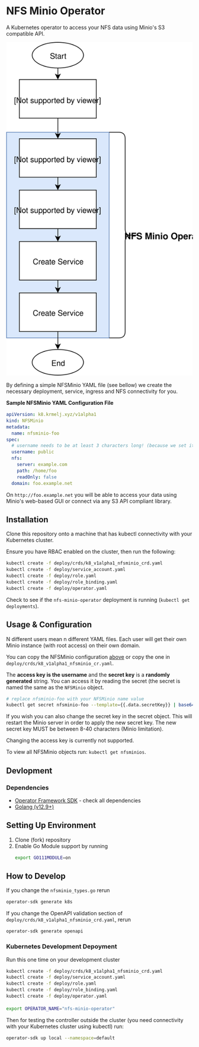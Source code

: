 # NFS Minio Operator
A Kubernetes operator to access your NFS data using Minio's S3 compatible API.

![Simple diagram explaining how the operator works](docs/diagram.svg)

By defining a simple NFSMinio YAML file (see bellow) we create the necessary deployment, service, ingress and NFS connectivity for you.

**Sample NFSMinio YAML Configuration File**
```yaml
apiVersion: k8.krmelj.xyz/v1alpha1
kind: NFSMinio
metadata:
  name: nfsminio-foo
spec:
  # username needs to be at least 3 characters long! (because we set it as the access key of Minio)
  username: public
  nfs:
    server: example.com
    path: /home/foo
    readOnly: false
  domain: foo.example.net
```

On `http://foo.example.net` you will be able to access your data using Minio's web-based GUI or connect via any S3 API compliant library.

## Installation
Clone this repository onto a machine that has kubectl connectivity with your Kubernetes cluster.

Ensure you have RBAC enabled on the cluster, then run the following:

```bash
kubectl create -f deploy/crds/k8_v1alpha1_nfsminio_crd.yaml
kubectl create -f deploy/service_account.yaml
kubectl create -f deploy/role.yaml
kubectl create -f deploy/role_binding.yaml
kubectl create -f deploy/operator.yaml
```

Check to see if the `nfs-minio-operator` deployment is running (`kubectl get deployments`).

## Usage & Configuration
N different users mean n different YAML files.
Each user will get their own Minio instance (with root access) on their own domain.

You can copy the NFSMinio configuration [above](#nfs-minio-operator) or copy the one in `deploy/crds/k8_v1alpha1_nfsminio_cr.yaml`.

The **access key is the username** and the **secret key** is a **randomly generated** string.
You can access it by reading the secret (the secret is named the same as the `NFSMinio` object.

```bash
# replace nfsminio-foo with your NFSMinio name value
kubectl get secret nfsminio-foo --template={{.data.secretKey}} | base64 --decode
```

If you wish you can also change the secret key in the secret object.
This will restart the Minio server in order to apply the new secret key.
The new secret key MUST be between 8-40 characters (Minio limitation).

Changing the access key is currently not supported.

To view all NFSMinio objects run: `kubectl get nfsminios`.

## Devlopment
### Dependencies
* [Operator Framework SDK](https://github.com/operator-framework/operator-sdk) - check all dependencies
* [Golang (v12.9+)](https://golang.org)

## Setting Up Environment
1. Clone (fork) repository
2. Enable Go Module support by running
    ```bash
    export GO111MODULE=on
    ```
## How to Develop
If you change the `nfsminio_types.go` rerun
```bash
operator-sdk generate k8s
```

If you change the OpenAPI validation section of `deploy/crds/k8_v1alpha1_nfsminio_crd.yaml`, rerun
```bash
operator-sdk generate openapi
```

### Kubernetes Development Depoyment
Run this one time on your development cluster

```bash
kubectl create -f deploy/crds/k8_v1alpha1_nfsminio_crd.yaml
kubectl create -f deploy/service_account.yaml
kubectl create -f deploy/role.yaml
kubectl create -f deploy/role_binding.yaml
kubectl create -f deploy/operator.yaml

export OPERATOR_NAME="nfs-minio-operator"
```

Then for testing the controller outside the cluster (you need connectivity with your Kubernetes cluster using kubectl) run:
```bash
operator-sdk up local --namespace=default
```
